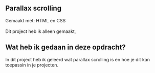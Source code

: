 Parallax scrolling
-
Gemaakt met: HTML en CSS
<br>
<br>
Dit project heb ik alleen gemaakt, 
<br>
<h2>Wat heb ik gedaan in deze opdracht?</h2>
In dit project heb ik geleerd wat parallax scrolling is en hoe je dit kan toepassin in je projecten.<br>
<br>

<br>